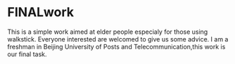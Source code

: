 # FINALwork
This is a simple work aimed at elder people especialy for those using walkstick.
Everyone interested are welcomed to give us some advice.
I am a freshman in Beijing University of Posts and Telecommunication,this work is our final task.
